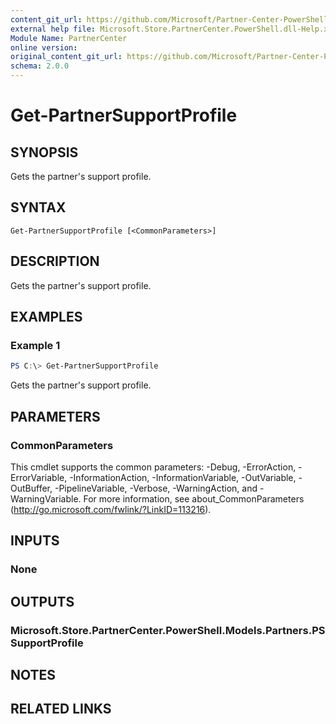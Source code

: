 ```yaml
---
content_git_url: https://github.com/Microsoft/Partner-Center-PowerShell/blob/master/docs/help/Get-PartnerSupportProfile.md
external help file: Microsoft.Store.PartnerCenter.PowerShell.dll-Help.xml
Module Name: PartnerCenter
online version:
original_content_git_url: https://github.com/Microsoft/Partner-Center-PowerShell/blob/master/docs/help/Get-PartnerSupportProfile.md
schema: 2.0.0
---
```


# Get-PartnerSupportProfile

## SYNOPSIS
Gets the partner's support profile.

## SYNTAX

```
Get-PartnerSupportProfile [<CommonParameters>]
```

## DESCRIPTION
Gets the partner's support profile.

## EXAMPLES

### Example 1
```powershell
PS C:\> Get-PartnerSupportProfile
```

Gets the partner's support profile.

## PARAMETERS

### CommonParameters
This cmdlet supports the common parameters: -Debug, -ErrorAction, -ErrorVariable, -InformationAction, -InformationVariable, -OutVariable, -OutBuffer, -PipelineVariable, -Verbose, -WarningAction, and -WarningVariable. For more information, see about_CommonParameters (http://go.microsoft.com/fwlink/?LinkID=113216).

## INPUTS

### None

## OUTPUTS

### Microsoft.Store.PartnerCenter.PowerShell.Models.Partners.PSSupportProfile

## NOTES

## RELATED LINKS
